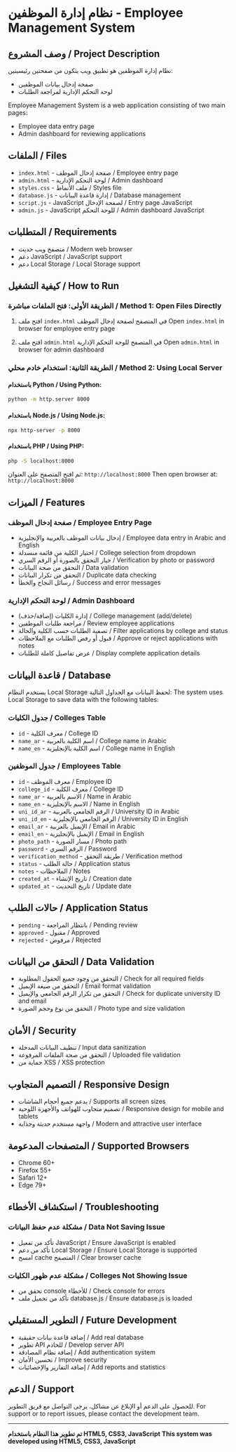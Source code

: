 # نظام إدارة الموظفين - Employee Management System

## وصف المشروع / Project Description

نظام إدارة الموظفين هو تطبيق ويب يتكون من صفحتين رئيسيتين:
- صفحة إدخال بيانات الموظفين
- لوحة التحكم الإدارية لمراجعة الطلبات

Employee Management System is a web application consisting of two main pages:
- Employee data entry page
- Admin dashboard for reviewing applications

## الملفات / Files

- `index.html` - صفحة إدخال الموظف / Employee entry page
- `admin.html` - لوحة التحكم الإدارية / Admin dashboard
- `styles.css` - ملف الأنماط / Styles file
- `database.js` - إدارة قاعدة البيانات / Database management
- `script.js` - JavaScript لصفحة الإدخال / Entry page JavaScript
- `admin.js` - JavaScript للوحة التحكم / Admin dashboard JavaScript

## المتطلبات / Requirements

- متصفح ويب حديث / Modern web browser
- دعم JavaScript / JavaScript support
- دعم Local Storage / Local Storage support

## كيفية التشغيل / How to Run

### الطريقة الأولى: فتح الملفات مباشرة / Method 1: Open Files Directly

1. افتح ملف `index.html` في المتصفح لصفحة إدخال الموظف
   Open `index.html` in browser for employee entry page

2. افتح ملف `admin.html` في المتصفح للوحة التحكم الإدارية
   Open `admin.html` in browser for admin dashboard

### الطريقة الثانية: استخدام خادم محلي / Method 2: Using Local Server

#### باستخدام Python / Using Python:
```bash
python -m http.server 8000
```

#### باستخدام Node.js / Using Node.js:
```bash
npx http-server -p 8000
```

#### باستخدام PHP / Using PHP:
```bash
php -S localhost:8000
```

ثم افتح المتصفح على العنوان: `http://localhost:8000`
Then open browser at: `http://localhost:8000`

## الميزات / Features

### صفحة إدخال الموظف / Employee Entry Page
- إدخال بيانات الموظف بالعربية والإنجليزية / Employee data entry in Arabic and English
- اختيار الكلية من قائمة منسدلة / College selection from dropdown
- خيار التحقق بالصورة أو الرقم السري / Verification by photo or password
- التحقق من صحة البيانات / Data validation
- التحقق من تكرار البيانات / Duplicate data checking
- رسائل النجاح والخطأ / Success and error messages

### لوحة التحكم الإدارية / Admin Dashboard
- إدارة الكليات (إضافة/حذف) / College management (add/delete)
- مراجعة طلبات الموظفين / Review employee applications
- تصفية الطلبات حسب الكلية والحالة / Filter applications by college and status
- قبول أو رفض الطلبات مع الملاحظات / Approve or reject applications with notes
- عرض تفاصيل كاملة للطلبات / Display complete application details

## قاعدة البيانات / Database

يستخدم النظام Local Storage لحفظ البيانات مع الجداول التالية:
The system uses Local Storage to save data with the following tables:

### جدول الكليات / Colleges Table
- `id` - معرف الكلية / College ID
- `name_ar` - اسم الكلية بالعربية / College name in Arabic
- `name_en` - اسم الكلية بالإنجليزية / College name in English

### جدول الموظفين / Employees Table
- `id` - معرف الموظف / Employee ID
- `college_id` - معرف الكلية / College ID
- `name_ar` - الاسم بالعربية / Name in Arabic
- `name_en` - الاسم بالإنجليزية / Name in English
- `uni_id_ar` - الرقم الجامعي بالعربية / University ID in Arabic
- `uni_id_en` - الرقم الجامعي بالإنجليزية / University ID in English
- `email_ar` - الإيميل بالعربية / Email in Arabic
- `email_en` - الإيميل بالإنجليزية / Email in English
- `photo_path` - مسار الصورة / Photo path
- `password` - الرقم السري / Password
- `verification_method` - طريقة التحقق / Verification method
- `status` - حالة الطلب / Application status
- `notes` - الملاحظات / Notes
- `created_at` - تاريخ الإنشاء / Creation date
- `updated_at` - تاريخ التحديث / Update date

## حالات الطلب / Application Status

- `pending` - بانتظار المراجعة / Pending review
- `approved` - مقبول / Approved
- `rejected` - مرفوض / Rejected

## التحقق من البيانات / Data Validation

- التحقق من وجود جميع الحقول المطلوبة / Check for all required fields
- التحقق من صيغة الإيميل / Email format validation
- التحقق من تكرار الرقم الجامعي والإيميل / Check for duplicate university ID and email
- التحقق من نوع وحجم الصورة / Photo type and size validation

## الأمان / Security

- تنظيف البيانات المدخلة / Input data sanitization
- التحقق من صحة الملفات المرفوعة / Uploaded file validation
- حماية من XSS / XSS protection

## التصميم المتجاوب / Responsive Design

- يدعم جميع أحجام الشاشات / Supports all screen sizes
- تصميم متجاوب للهواتف والأجهزة اللوحية / Responsive design for mobile and tablets
- واجهة مستخدم حديثة وجذابة / Modern and attractive user interface

## المتصفحات المدعومة / Supported Browsers

- Chrome 60+
- Firefox 55+
- Safari 12+
- Edge 79+

## استكشاف الأخطاء / Troubleshooting

### مشكلة عدم حفظ البيانات / Data Not Saving Issue
- تأكد من تفعيل JavaScript / Ensure JavaScript is enabled
- تأكد من دعم Local Storage / Ensure Local Storage is supported
- امسح cache المتصفح / Clear browser cache

### مشكلة عدم ظهور الكليات / Colleges Not Showing Issue
- تحقق من console للأخطاء / Check console for errors
- تأكد من تحميل ملف database.js / Ensure database.js is loaded

## التطوير المستقبلي / Future Development

- إضافة قاعدة بيانات حقيقية / Add real database
- تطوير API للخادم / Develop server API
- إضافة نظام المصادقة / Add authentication system
- تحسين الأمان / Improve security
- إضافة التقارير والإحصائيات / Add reports and statistics

## الدعم / Support

للحصول على الدعم أو الإبلاغ عن مشاكل، يرجى التواصل مع فريق التطوير.
For support or to report issues, please contact the development team.

---

**تم تطوير هذا النظام باستخدام HTML5, CSS3, JavaScript**
**This system was developed using HTML5, CSS3, JavaScript**